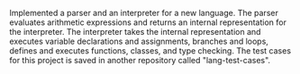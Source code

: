 Implemented a parser and an interpreter for a new language.
The parser evaluates arithmetic expressions and returns an internal representation for the interpreter.
The interpreter takes the internal representation and executes variable declarations and assignments,
branches and loops, defines and executes functions, classes, and type checking.
The test cases for this project is saved in another repository called "lang-test-cases".
